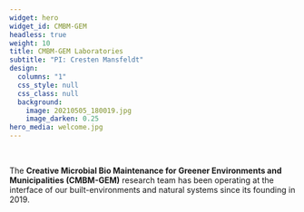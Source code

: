 ```yaml
---
widget: hero
widget_id: CMBM-GEM
headless: true
weight: 10
title: CMBM-GEM Laboratories
subtitle: "PI: Cresten Mansfeldt"
design:
  columns: "1"
  css_style: null
  css_class: null
  background:
    image: 20210505_180019.jpg
    image_darken: 0.25
hero_media: welcome.jpg
---
```

<br>

The **Creative Microbial Bio Maintenance for Greener Environments and Municipalities (CMBM-GEM)** research team has been operating at the interface of our built-environments and natural systems since its founding in 2019.